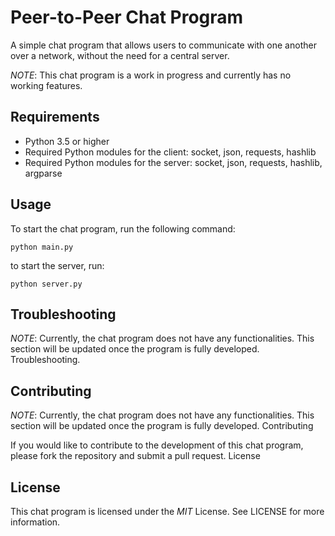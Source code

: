 # Peer-to-Peer Chat Program

A simple chat program that allows users to communicate with one another over a network, without the need for a central server.

*NOTE*: This chat program is a work in progress and currently has no working features.
## Requirements

+ Python 3.5 or higher
+ Required Python modules for the client: socket, json, requests, hashlib
+ Required Python modules for the server: socket, json, requests, hashlib, argparse

## Usage

To start the chat program, run the following command:

`python main.py`

to start the server, run:

`python server.py`

## Troubleshooting
*NOTE*: Currently, the chat program does not have any functionalities. This section will be updated once the program is fully developed.
Troubleshooting.

## Contributing

*NOTE*: Currently, the chat program does not have any functionalities. This section will be updated once the program is fully developed.
Contributing

If you would like to contribute to the development of this chat program, please fork the repository and submit a pull request.
License

## License
This chat program is licensed under the *MIT* License. See LICENSE for more information.
